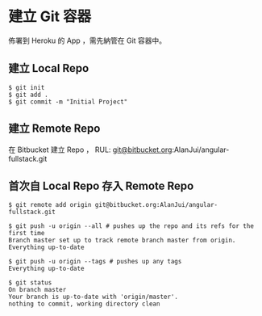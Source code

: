 # 建立 Git 容器

佈署到 Heroku 的 App ，需先納管在 Git 容器中。

## 建立 Local Repo

    $ git init
    $ git add .
    $ git commit -m "Initial Project"

## 建立 Remote Repo

在 Bitbucket 建立 Repo ， RUL: git@bitbucket.org:AlanJui/angular-fullstack.git

## 首次自 Local Repo 存入 Remote Repo

```
$ git remote add origin git@bitbucket.org:AlanJui/angular-fullstack.git

$ git push -u origin --all # pushes up the repo and its refs for the first time
Branch master set up to track remote branch master from origin.
Everything up-to-date

$ git push -u origin --tags # pushes up any tags
Everything up-to-date

$ git status
On branch master
Your branch is up-to-date with 'origin/master'.
nothing to commit, working directory clean
```
